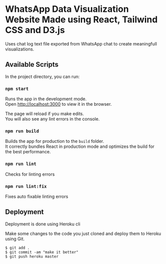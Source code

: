 # WhatsApp Data Visualization Website Made using React, Tailwind CSS and D3.js

Uses chat log text file exported from WhatsApp chat to create meaningfull visualizations.

## Available Scripts

In the project directory, you can run:

### `npm start`

Runs the app in the development mode.\
Open [http://localhost:3000](http://localhost:3000) to view it in the browser.

The page will reload if you make edits.\
You will also see any lint errors in the console.

### `npm run build`

Builds the app for production to the `build` folder.\
It correctly bundles React in production mode and optimizes the build for the best performance.

### `npm run lint`

Checks for linting errors

### `npm run lint:fix`

Fixes auto fixable linting errors

## Deployment

Deployment is done using Heroku cli

Make some changes to the code you just cloned and deploy them to Heroku using Git.

```
$ git add .
$ git commit -am "make it better"
$ git push heroku master
```
